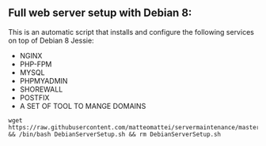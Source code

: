 Full web server setup with Debian 8:
------

This is an automatic script that installs and configure the following services on top of Debian 8 Jessie:

 - NGINX
 - PHP-FPM
 - MYSQL
 - PHPMYADMIN
 - SHOREWALL
 - POSTFIX
 - A SET OF TOOL TO MANGE DOMAINS

```
wget https://raw.githubusercontent.com/matteomattei/servermaintenance/master/Debian8/DebianServerSetup.sh && /bin/bash DebianServerSetup.sh && rm DebianServerSetup.sh
```
